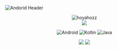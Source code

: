 ![Andorid Header](https://user-images.githubusercontent.com/85336456/174700400-215af375-9fa9-40cc-95d1-05c9cd5ffe2e.png)

<p align="center">
  <img src="https://github-readme-stats.vercel.app/api?username=hoyahozz&show_icons=true&theme=vue&border_color=DDDDDD" alt="hoyahozz" />
  </br>
  <img src ="https://streak-stats.demolab.com?user=hoyahozz&theme=vue&border=DDDDDD">
</p>

<p align="center">
<img alt="Android" src ="https://img.shields.io/badge/Android-3DDC84.svg?&style=for-the-badge&logo=Android&logoColor=white"/>
<img alt="Kotlin" src ="https://img.shields.io/badge/Kotlin-7F52FF.svg?&style=for-the-badge&logo=Kotlin&logoColor=white"/>
<img alt="Java" src ="https://img.shields.io/badge/Java-FF0000.svg?&style=for-the-badge&logo=Java&logoColor=black"/>
</p>

<p align="center">
  <a href="https://velog.io/@hoyaho"><img src="https://img.shields.io/badge/Tech%20Blog-11B48A?style=for-the-badge&logo=Vimeo&logoColor=white&link=https://velog.io/@hoyaho"/></a>
  <a href="mailto:sports7744@gmail.com"><img src="https://img.shields.io/badge/Gmail-d14836?style=for-the-badge&logo=Gmail&logoColor=white&link=sports77440@gmail.com"/></a>
 </p>
